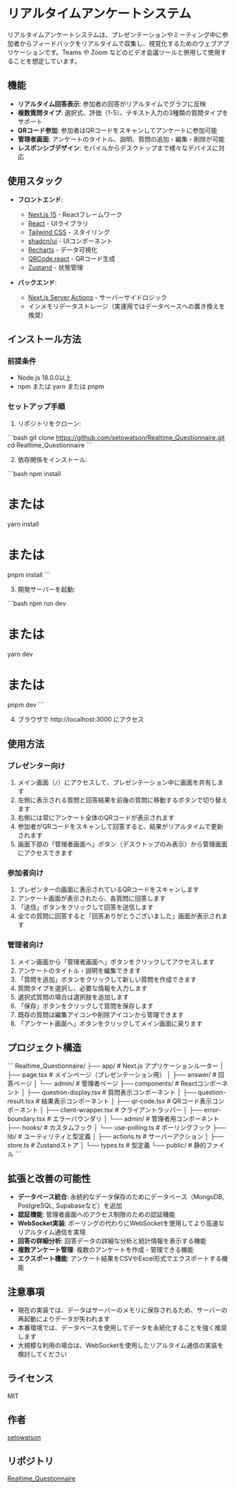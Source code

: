 # リアルタイムアンケートシステム

リアルタイムアンケートシステムは、プレゼンテーションやミーティング中に参加者からフィードバックをリアルタイムで収集し、視覚化するためのウェブアプリケーションです。Teams や Zoom などのビデオ会議ツールと併用して使用することを想定しています。

## 機能

- **リアルタイム回答表示**: 参加者の回答がリアルタイムでグラフに反映
- **複数質問タイプ**: 選択式、評価（1-5）、テキスト入力の3種類の質問タイプをサポート
- **QRコード参加**: 参加者はQRコードをスキャンしてアンケートに参加可能
- **管理者画面**: アンケートのタイトル、説明、質問の追加・編集・削除が可能
- **レスポンシブデザイン**: モバイルからデスクトップまで様々なデバイスに対応

## 使用スタック

- **フロントエンド**:
  - [Next.js 15](https://nextjs.org/) - Reactフレームワーク
  - [React](https://reactjs.org/) - UIライブラリ
  - [Tailwind CSS](https://tailwindcss.com/) - スタイリング
  - [shadcn/ui](https://ui.shadcn.com/) - UIコンポーネント
  - [Recharts](https://recharts.org/) - データ可視化
  - [QRCode.react](https://www.npmjs.com/package/qrcode.react) - QRコード生成
  - [Zustand](https://zustand-demo.pmnd.rs/) - 状態管理

- **バックエンド**:
  - [Next.js Server Actions](https://nextjs.org/docs/app/building-your-application/data-fetching/server-actions) - サーバーサイドロジック
  - インメモリデータストレージ（実運用ではデータベースへの置き換えを推奨）

## インストール方法

### 前提条件

- Node.js 18.0.0以上
- npm または yarn または pnpm

### セットアップ手順

1. リポジトリをクローン:

\`\`\`bash
git clone https://github.com/setowatson/Realtime_Questionnaire.git
cd Realtime_Questionnaire
\`\`\`

2. 依存関係をインストール:

\`\`\`bash
npm install
# または
yarn install
# または
pnpm install
\`\`\`

3. 開発サーバーを起動:

\`\`\`bash
npm run dev
# または
yarn dev
# または
pnpm dev
\`\`\`

4. ブラウザで http://localhost:3000 にアクセス

## 使用方法

### プレゼンター向け

1. メイン画面（`/`）にアクセスして、プレゼンテーション中に画面を共有します
2. 左側に表示される質問と回答結果を前後の質問に移動するボタンで切り替えます
3. 右側には常にアンケート全体のQRコードが表示されます
4. 参加者がQRコードをスキャンして回答すると、結果がリアルタイムで更新されます
5. 画面下部の「管理者画面へ」ボタン（デスクトップのみ表示）から管理画面にアクセスできます

### 参加者向け

1. プレゼンターの画面に表示されているQRコードをスキャンします
2. アンケート画面が表示されたら、各質問に回答します
3. 「送信」ボタンをクリックして回答を送信します
4. 全ての質問に回答すると「回答ありがとうございました」画面が表示されます

### 管理者向け

1. メイン画面から「管理者画面へ」ボタンをクリックしてアクセスします
2. アンケートのタイトル・説明を編集できます
3. 「質問を追加」ボタンをクリックして新しい質問を作成できます
4. 質問タイプを選択し、必要な情報を入力します
5. 選択式質問の場合は選択肢を追加します
6. 「保存」ボタンをクリックして質問を保存します
7. 既存の質問は編集アイコンや削除アイコンから管理できます
8. 「アンケート画面へ」ボタンをクリックしてメイン画面に戻ります

## プロジェクト構造

\`\`\`
Realtime_Questionnaire/
├── app/                    # Next.js アプリケーションルーター
│   ├── page.tsx            # メインページ（プレゼンテーション用）
│   ├── answer/             # 回答ページ
│   └── admin/              # 管理者ページ
├── components/             # Reactコンポーネント
│   ├── question-display.tsx    # 質問表示コンポーネント
│   ├── question-result.tsx     # 結果表示コンポーネント
│   ├── qr-code.tsx             # QRコード表示コンポーネント
│   ├── client-wrapper.tsx      # クライアントラッパー
│   ├── error-boundary.tsx      # エラーバウンダリ
│   └── admin/                  # 管理者用コンポーネント
├── hooks/                  # カスタムフック
│   └── use-polling.ts      # ポーリングフック
├── lib/                    # ユーティリティと型定義
│   ├── actions.ts          # サーバーアクション
│   ├── store.ts            # Zustandストア
│   └── types.ts            # 型定義
└── public/                 # 静的ファイル
\`\`\`

## 拡張と改善の可能性

- **データベース統合**: 永続的なデータ保存のためにデータベース（MongoDB, PostgreSQL, Supabaseなど）を追加
- **認証機能**: 管理者画面へのアクセス制限のための認証機能
- **WebSocket実装**: ポーリングの代わりにWebSocketを使用してより高速なリアルタイム通信を実現
- **回答の詳細分析**: 回答データの詳細な分析と統計情報を表示する機能
- **複数アンケート管理**: 複数のアンケートを作成・管理できる機能
- **エクスポート機能**: アンケート結果をCSVやExcel形式でエクスポートする機能

## 注意事項

- 現在の実装では、データはサーバーのメモリに保存されるため、サーバーの再起動によりデータが失われます
- 本番環境では、データベースを使用してデータを永続化することを強く推奨します
- 大規模な利用の場合は、WebSocketを使用したリアルタイム通信の実装を検討してください

## ライセンス

MIT

## 作者

[setowatson](https://github.com/setowatson)

## リポジトリ

[Realtime_Questionnaire](https://github.com/setowatson/Realtime_Questionnaire)
